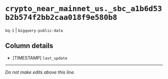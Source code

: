 # `crypto_near_mainnet_us._sbc_a1b6d53b2b574f2bb2caa018f9e580b8`
`bq-1` | `bigquery-public-data`

## Column details
* [TIMESTAMP] `last_update`

-------------------------------------------------------------------------------
*Do not make edits above this line.*
